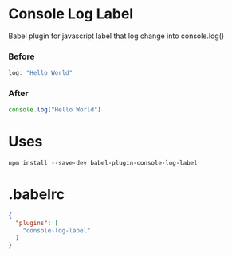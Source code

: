# Console Log Label

Babel plugin for javascript label that log change into console.log()

### Before

```javascript
log: "Hello World"
```

### After

```javascript
console.log("Hello World")
```

# Uses

```command
npm install --save-dev babel-plugin-console-log-label
```

# .babelrc

```JSON
{
  "plugins": [
    "console-log-label"
  ]
}
```
